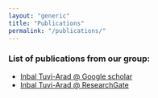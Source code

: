 ```yaml
---
layout: "generic"
title: "Publications"
permalink: "/publications/"
---
```


### List of publications from our group:
* [Inbal Tuvi-Arad @ Google scholar](https://scholar.google.com/citations?user=bRqtuCAAAAAJ&hl=iw)
* [Inbal Tuvi-Arad @ ResearchGate](https://www.researchgate.net/profile/Inbal-Tuvi-Arad)
